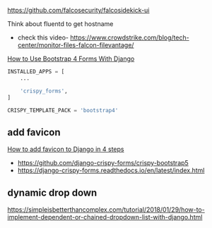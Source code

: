 https://github.com/falcosecurity/falcosidekick-ui


Think about fluentd to get hostname

- check this video-  https://www.crowdstrike.com/blog/tech-center/monitor-files-falcon-filevantage/

[How to Use Bootstrap 4 Forms With Django](https://simpleisbetterthancomplex.com/tutorial/2018/08/13/how-to-use-bootstrap-4-forms-with-django.html)

```python
INSTALLED_APPS = [
    ...

    'crispy_forms',
]

CRISPY_TEMPLATE_PACK = 'bootstrap4'
```

## add favicon

[How to add favicon to Django in 4 steps](https://simpleit.rocks/python/django/django-favicon-adding/)



- https://github.com/django-crispy-forms/crispy-bootstrap5
- https://django-crispy-forms.readthedocs.io/en/latest/index.html


## dynamic drop down 

https://simpleisbetterthancomplex.com/tutorial/2018/01/29/how-to-implement-dependent-or-chained-dropdown-list-with-django.html